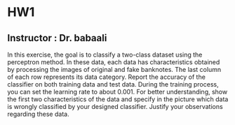 # HW1
## Instructor : Dr. babaali
In this exercise, the goal is to classify a two-class dataset using the perceptron method. In these data, each data has characteristics obtained by processing the images of original and fake banknotes. The last column of each row represents its data category. Report the accuracy of the classifier on both training data and test data. During the training process, you can set the learning rate to about 0.001.
For better understanding, show the first two characteristics of the data and specify in the picture which data is wrongly classified by your designed classifier. Justify your observations regarding these data.
